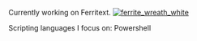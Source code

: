 Currently working on Ferritext. 
[![ferrite_wreath_white](https://github.com/koh-gt/koh-gt/assets/101822992/f2798a7e-dca1-4a5f-91ff-d291e3a84d88)](https://github.com/koh-gt/ferrite-core)

Scripting languages I focus on:
Powershell
